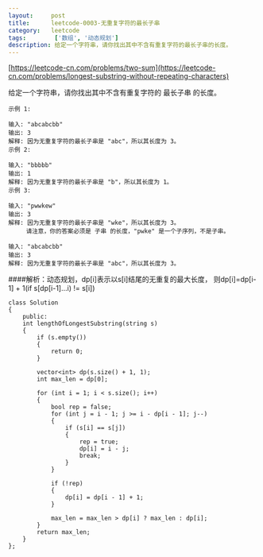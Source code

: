 ```yaml
---
layout:     post
title:      leetcode-0003-无重复字符的最长子串
category:   leetcode
tags:        ['数组', '动态规划']
description: 给定一个字符串，请你找出其中不含有重复字符的最长子串的长度。
---
```


[https://leetcode-cn.com/problems/two-sum](https://leetcode-cn.com/problems/longest-substring-without-repeating-characters)

给定一个字符串，请你找出其中不含有重复字符的 最长子串 的长度。

	示例 1:

	输入: "abcabcbb"
	输出: 3 
	解释: 因为无重复字符的最长子串是 "abc"，所以其长度为 3。
	示例 2:

	输入: "bbbbb"
	输出: 1
	解释: 因为无重复字符的最长子串是 "b"，所以其长度为 1。
	示例 3:

	输入: "pwwkew"
	输出: 3
	解释: 因为无重复字符的最长子串是 "wke"，所以其长度为 3。
		 请注意，你的答案必须是 子串 的长度，"pwke" 是一个子序列，不是子串。
	
	输入: "abcabcbb"
	输出: 3 
	解释: 因为无重复字符的最长子串是 "abc"，所以其长度为 3。

####解析：动态规划，dp[i]表示以s[i]结尾的无重复的最大长度， 则dp[i]=dp[i-1] + 1(if s[dp[i-1]...i) != s[i])

	class Solution 
	{
		public:
    	int lengthOfLongestSubstring(string s) 
    	{
    		if (s.empty())
        	{
          		return 0;
        	}
        
        	vector<int> dp(s.size() + 1, 1);
        	int max_len = dp[0];

        	for (int i = 1; i < s.size(); i++)
        	{
        		bool rep = false;
            	for (int j = i - 1; j >= i - dp[i - 1]; j--)
            	{
             		if (s[i] == s[j])
                	{
                		rep = true;
                		dp[i] = i - j;
						break;
                	}
            	}

            	if (!rep)
            	{
                	dp[i] = dp[i - 1] + 1;
            	}

            	max_len = max_len > dp[i] ? max_len : dp[i];
			}
			return max_len;
    	}
	};
